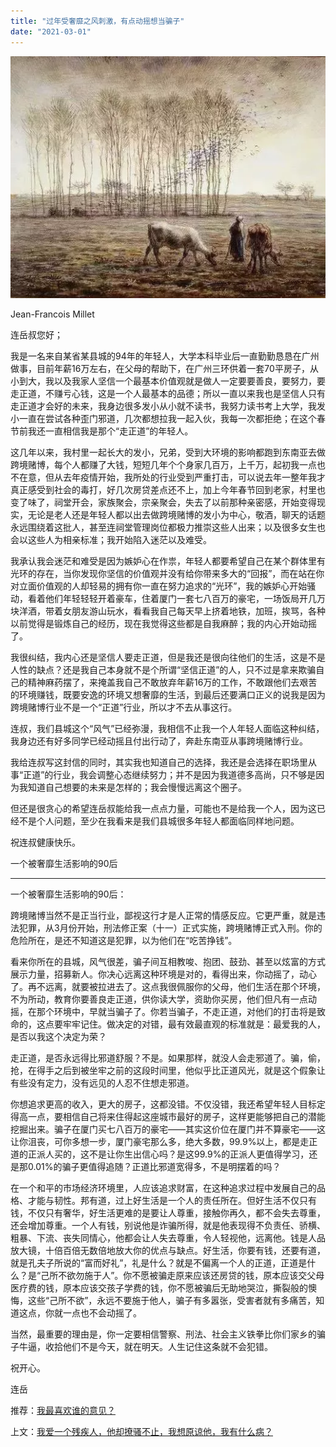 ```yaml
---
title: "过年受奢靡之风刺激，有点动摇想当骗子"
date: "2021-03-01"
---
```


![连岳文章](images/连岳文章picture-3.jpg)

Jean-Francois Millet

  

连岳叔您好；

  

我是一名来自某省某县城的94年的年轻人，大学本科毕业后一直勤勤恳恳在广州做事，目前年薪16万左右，在父母的帮助下，在广州三环供着一套70平房子，从小到大，我以及我家人坚信一个最基本价值观就是做人一定要要善良，要努力，要走正道，不赚亏心钱，这是一个人最基本的品德；所以一直以来我也是坚信人只有走正道才会好的未来，我身边很多发小从小就不读书，我努力读书考上大学，我发小一直在尝试各种歪门邪道，几次都想拉我一起入伙，我每一次都拒绝；在这个春节前我还一直相信我是那个“走正道”的年轻人。

  

这几年以来，我村里一起长大的发小，兄弟，受到大环境的影响都跑到东南亚去做跨境赌博，每个人都赚了大钱，短短几年个个身家几百万，上千万，起初我一点也不在意，但从去年疫情开始，我所处的行业受到严重打击，可以说去年一整年我才真正感受到社会的毒打，好几次房贷差点还不上，加上今年春节回到老家，村里也变了味了，祠堂开会，家族聚会，宗亲聚会，失去了以前那种亲密感，开始变得现实，无论是老人还是年轻人都以出去做跨境赌博的发小为中心，敬酒，聊天的话题永远围绕着这批人，甚至连祠堂管理岗位都极力推崇这些人出来；以及很多女生也会以这些人为相亲标准；我开始陷入迷茫以及难受。

  

我承认我会迷茫和难受是因为嫉妒心在作祟，年轻人都要希望自己在某个群体里有光环的存在，当你发现你坚信的价值观并没有给你带来多大的“回报”，而在站在你对立面价值观的人却轻易的拥有你一直在努力追求的“光环”，我的嫉妒心开始骚动，看着他们年轻轻轻开着豪车，住着厦门一套七八百万的豪宅，一场饭局开几万块洋酒，带着女朋友游山玩水，看看我自己每天早上挤着地铁，加班，挨骂，各种以前觉得是锻炼自己的经历，现在我觉得这些都是自我麻醉；我的内心开始动摇了。

  

我很纠结，我内心还是坚信人要走正道，但是我还是很向往他们的生活，这是不是人性的缺点？还是我自己本身就不是个所谓“坚信正道”的人，只不过是拿来欺骗自己的精神麻药摆了，来掩盖我自己不敢放弃年薪16万的工作，不敢跟他们去艰苦的环境赚钱，既要安逸的环境又想奢靡的生活，到最后还要满口正义的说我是因为跨境赌博行业不是一个“正道”行业，所以才不去从事这行。

  

连叔，我们县城这个“风气”已经弥漫，我相信不止我一个人年轻人面临这种纠结，我身边还有好多同学已经动摇且付出行动了，奔赴东南亚从事跨境赌博行业。

  

我给连叔写这封信的同时，其实我也知道自己的选择，我还是会选择在职场里从事“正道”的行业，我会调整心态继续努力；并不是因为我道德多高尚，只不够是因为我知道自己想要的未来是怎样的；我会慢慢远离这个圈子。

  

但还是很贪心的希望连岳叔能给我一点点力量，可能也不是给我一个人，因为这已经不是个人问题，至少在我看来是我们县城很多年轻人都面临同样地问题。

  

祝连叔健康快乐。

  

一个被奢靡生活影响的90后

  

* * *

  

一个被奢靡生活影响的90后：

  

跨境赌博当然不是正当行业，鄙视这行才是人正常的情感反应。它更严重，就是违法犯罪，从3月份开始，刑法修正案（十一）正式实施，跨境赌博正式入刑。你的危险所在，是还不知道这是犯罪，以为他们在“吃苦挣钱”。

  

看来你所在的县城，风气很差，骗子间互相教唆、抱团、鼓劲、甚至以炫富的方式展示力量，招募新人。你决心远离这种环境是对的，看得出来，你动摇了，动心了。再不远离，就要被拉进去了。这点我很佩服你的父母，他们生活在那个环境，不为所动，教育你要善良走正道，供你读大学，资助你买房，他们但凡有一点动摇，在那个环境中，早就当骗子了。你若当骗子，不走正道，对他们的打击将是致命的，这点要牢牢记住。做决定的对错，最有效最直观的标准就是：最爱我的人，是否以我这个决定为荣？

  

走正道，是否永远得比邪道舒服？不是。如果那样，就没人会走邪道了。骗，偷，抢，在得手之后到被坐牢之前的这段时间里，他似乎比正道风光，就是这个假象让有些没有定力，没有远见的人忍不住想走邪道。

  

你想追求更高的收入，更大的房子，这都没错。不仅没错，我还希望年轻人目标定得高一点，要相信自己将来住得起这座城市最好的房子，这样更能够把自己的潜能挖掘出来。骗子在厦门买七八百万的豪宅——其实这价位在厦门并不算豪宅——这让你沮丧，可你多想一步，厦门豪宅那么多，绝大多数，99.9%以上，都是走正道的正派人买的，这不是让你生出信心吗？是这99.9%的正派人更值得学习，还是那0.01%的骗子更值得追随？正道比邪道宽得多，不是明摆着的吗？

  

在一个和平的市场经济环境里，人应该追求财富，在这种追求过程中发展自己的品格、才能与韧性。邦有道，过上好生活是一个人的责任所在。但好生活不仅只有钱，不仅只有奢华，好生活更难的是要让人尊重，接触你再久，都不会失去尊重，还会增加尊重。一个人有钱，别说他是诈骗所得，就是他表现得不负责任、骄横、粗暴、下流、丧失同情心，他都会让人失去尊重，令人轻视他，远离他。钱是人品放大镜，十倍百倍无数倍地放大你的优点与缺点。好生活，你要有钱，还要有道，就是孔夫子所说的“富而好礼”，礼是什么？就是不偏离一个人的正道，正道是什么？是“己所不欲勿施于人”。你不愿被骗走原来应该还房贷的钱，原本应该交父母医疗费的钱，原本应该交孩子学费的钱，你不愿被骗后无助地哭泣，撕裂般的懊悔，这些“己所不欲”，永远不要施于他人，骗子有多嚣张，受害者就有多痛苦，知道这点，你就一点也不会动摇了。

  

当然，最重要的理由是，你一定要相信警察、刑法、社会主义铁拳比你们家乡的骗子牛逼，收拾他们不是今天，就在明天。人生记住这条就不会犯错。

  

祝开心。

  

连岳

  

推荐：[我最喜欢谁的意见？](http://mp.weixin.qq.com/s?__biz=MjM5NDU0Mjk2MQ==&mid=2651638068&idx=1&sn=ea0d37e928a0300ef85d0ca1cc70ca18&chksm=bd7e4d2a8a09c43c09ebce22e5694eb2acb7b065ca7ef6b076f7ad79af5380d0e5617de39690&scene=21#wechat_redirect)  

上文：[](http://mp.weixin.qq.com/s?__biz=MjM5NDU0Mjk2MQ==&mid=2651685863&idx=1&sn=29862f8f2e07e5e85a237f528c011d26&chksm=bd7f07f98a088eef12cbd4515f5315f78a13581a7b0fa075aa558931a885a68476b8a26e0874&scene=21#wechat_redirect)[我爱一个残疾人，他却撩骚不止，我想原谅他，我有什么病？](http://mp.weixin.qq.com/s?__biz=MjM5NDU0Mjk2MQ==&mid=2651685129&idx=1&sn=4eaf99f5262cb8c67eb807594312e7f4&chksm=bd7f05178a088c0186fe35ba8d0391a1dbb981edd58a0393858f3c6bb50c3e1fd6ed9676a50b&scene=21#wechat_redirect)
